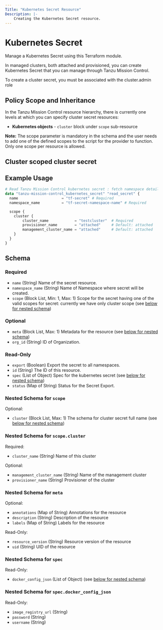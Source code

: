 ```yaml
---
Title: "Kubernetes Secret Resource"
Description: |-
    Creating the Kubernetes Secret resource.
---
```


# Kubernetes Secret

Manage a Kubernetes Secret using this Terraform module.

In managed clusters, both attached and provisioned, you can create Kubernetes Secret that you can manage through Tanzu Mission Control.

To create a cluster secret, you must be associated with the cluster.admin role

[cluster Secret]: https://docs.vmware.com/en/VMware-Tanzu-Mission-Control/services/tanzumc-using/GUID-BBE2404D-C2EE-41C7-B639-C0322783A74D.html

## Policy Scope and Inheritance

In the Tanzu Mission Control resource hierarchy, there is currently one levels at which you can specify cluster secret resources:
- **Kubernetes objects** - `cluster` block under `scope` sub-resource   

**Note:**
The scope parameter is mandatory in the schema and the user needs to add one of the defined scopes to the script for the provider to function.
Only one scope per resource is allowed.

## Cluster scoped cluster secret

## Example Usage

```terraform
# Read Tanzu Mission Control kubernetes secret : fetch namespace details
data "tanzu-mission-control_kubernetes_secret" "read_secret" {
  name                    = "tf-secret" # Required
  namespace_name          = "tf-secret-namespace-name" # Required 

  scope {
    cluster {
        cluster_name            = "testcluster"  # Required
        provisioner_name        = "attached"     # Default: attached
        management_cluster_name = "attached"     # Default: attached
    }
  }
}
```

<!-- schema generated by tfplugindocs -->
## Schema

### Required

- `name` (String) Name of the secret resource.
- `namespace_name` (String) Name of Namespace where secret will be created.
- `scope` (Block List, Min: 1, Max: 1) Scope for the secret having one of the valid scopes for secret: currently we have only cluster scope (see [below for nested schema](#nestedblock--scope))

### Optional

- `meta` (Block List, Max: 1) Metadata for the resource (see [below for nested schema](#nestedblock--meta))
- `org_id` (String) ID of Organization.

### Read-Only

- `export` (Boolean) Export the secret to all namespaces.
- `id` (String) The ID of this resource.
- `spec` (List of Object) Spec for the kubernetes secret (see [below for nested schema](#nestedatt--spec))
- `status` (Map of String) Status for the Secret Export.

<a id="nestedblock--scope"></a>
### Nested Schema for `scope`

Optional:

- `cluster` (Block List, Max: 1) The schema for cluster secret full name (see [below for nested schema](#nestedblock--scope--cluster))

<a id="nestedblock--scope--cluster"></a>
### Nested Schema for `scope.cluster`

Required:

- `cluster_name` (String) Name of this cluster

Optional:

- `management_cluster_name` (String) Name of the management cluster
- `provisioner_name` (String) Provisioner of the cluster



<a id="nestedblock--meta"></a>
### Nested Schema for `meta`

Optional:

- `annotations` (Map of String) Annotations for the resource
- `description` (String) Description of the resource
- `labels` (Map of String) Labels for the resource

Read-Only:

- `resource_version` (String) Resource version of the resource
- `uid` (String) UID of the resource


<a id="nestedatt--spec"></a>
### Nested Schema for `spec`

Read-Only:

- `docker_config_json` (List of Object) (see [below for nested schema](#nestedobjatt--spec--docker_config_json))

<a id="nestedobjatt--spec--docker_config_json"></a>
### Nested Schema for `spec.docker_config_json`

Read-Only:

- `image_registry_url` (String)
- `password` (String)
- `username` (String)
